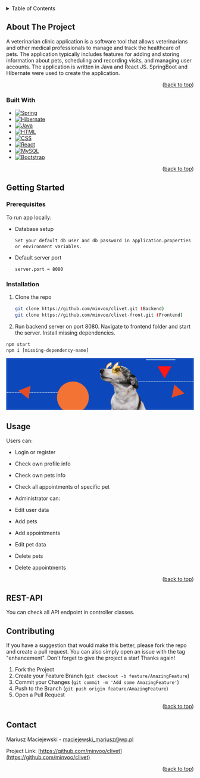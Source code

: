 
<a name="readme-top"></a>





<!-- PROJECT LOGO -->
<br />


<!-- TABLE OF CONTENTS -->
<details>
  <summary>Table of Contents</summary>
  <ol>
    <li>
      <a href="#about-the-project">About The Project</a>
      <ul>
        <li><a href="#built-with">Built With</a></li>
      </ul>
    </li>
    <li>
      <a href="#getting-started">Getting Started</a>
      <ul>
        <li><a href="#prerequisites">Prerequisites</a></li>
        <li><a href="#installation">Installation</a></li>
      </ul>
    </li>
    <li><a href="#usage">Usage</a></li>
    <li><a href="#rest-api">REST API</a></li>
    <li><a href="#contributing">Contributing</a></li>
    <li><a href="#contact">Contact</a></li>
  </ol>
</details>



<!-- ABOUT THE PROJECT -->

## About The Project

A veterinarian clinic application is a software tool that allows veterinarians and other medical professionals to manage and track the healthcare of pets. The application typically includes features for adding and storing information about pets, scheduling and recording visits, and managing user accounts. The application is written in Java and React JS. SpringBoot and Hibernate were used to create the application.

<p align="right">(<a href="#readme-top">back to top</a>)</p>

### Built With

* [![Spring][SpringBoot]][Spring-url]
* [![Hibernate][HibernateSite]][Hibernate-url]
* [![Java][JavaSite]][Java-url]
* [![HTML][HTMLSite]][HTML-url]
* [![CSS][CSSSite]][CSS-url]
* [![React][ReactSite]][React-url]
* [![MySQL][MysqlSite]][Mysql-url]
* [![Bootstrap][Bootstrap.com]][Bootstrap-url]

<p align="right">(<a href="#readme-top">back to top</a>)</p>


<!-- GETTING STARTED -->


## Getting Started

### Prerequisites

To run app locally:

* Database setup
  ```
  Set your default db user and db password in application.properties or environment variables.
  ```

* Default server port
    ```
  server.port = 8080
  ```

### Installation

1. Clone the repo
   ```sh
   git clone https://github.com/minvoo/clivet.git (Backend)
   git clone https://github.com/minvoo/clivet-front.git (Frontend)
   ```

2. Run backend server on port 8080. Navigate to frontend folder and start the server. Install missing dependencies.
```
npm start
npm i [missing-dependency-name]
```

<!-- USAGE EXAMPLES -->
<img src="https://github.com/minvoo/clivet/blob/master/src/main/java/com/teamone/clivet/readme_files/demo-clivet-2.png"> </img>
<br/>
## Usage

Users can:
* Login or register
* Check own profile info
* Check own pets info
* Check all appointments of specific pet

* Administrator can:
* Edit user data
* Add pets
* Add appointments
* Edit pet data
* Delete pets
* Delete appointments
<p align="right">(<a href="#readme-top">back to top</a>)</p>

<!-- CONTRIBUTING -->

## REST-API

You can check all API endpoint in controller classes.

## Contributing

If you have a suggestion that would make this better, please fork the repo and create a pull request. You can also
simply open an issue with the tag "enhancement".
Don't forget to give the project a star! Thanks again!

1. Fork the Project
2. Create your Feature Branch (`git checkout -b feature/AmazingFeature`)
3. Commit your Changes (`git commit -m 'Add some AmazingFeature'`)
4. Push to the Branch (`git push origin feature/AmazingFeature`)
5. Open a Pull Request

<p align="right">(<a href="#readme-top">back to top</a>)</p>


## Contact

Mariusz Maciejewski -  <a href="mailto:maciejewski_mariusz@wp.pl">maciejewski_mariusz@wp.pl

Project Link: [https://github.com/minvoo/clivet](https://github.com/minvoo/clivet)

<p align="right">(<a href="#readme-top">back to top</a>)</p>



[contributors-shield]: https://img.shields.io/github/contributors/minvoo/clivet.svg?style=for-the-badge

[contributors-url]: https://github.com/minvoo/clivet/graphs/contributors

[forks-shield]: https://img.shields.io/github/forks/minvoo/clivet.svg?style=for-the-badge

[forks-url]: https://github.com/minvoo/clivet/network/members

[stars-shield]: https://img.shields.io/github/stars/minvoo/clivet.svg?style=for-the-badge

[stars-url]: https://github.com/minvoo/clivet/stargazers

[issues-shield]: https://img.shields.io/github/issues/minvoo/clivet.svg?style=for-the-badge

[issues-url]: https://github.com/minvoo/clivet/issues

[license-shield]: https://img.shields.io/github/license/minvoo/clivet.svg?style=for-the-badge

[license-url]: https://github.com/minvoo/clivet/blob/master/LICENSE.txt

[linkedin-shield]: https://img.shields.io/badge/-LinkedIn-black.svg?style=for-the-badge&logo=linkedin&colorB=555

[linkedin-url]: https://linkedin.com/in/minvoo

[Spring-url]: https://spring.io/projects/spring-boot

[SpringBoot]: https://img.shields.io/badge/SPRINGBOOT-6db33f?style=for-the-badge&logo=spring&logoColor=white

[Bootstrap.com]: https://img.shields.io/badge/Bootstrap-563D7C?style=for-the-badge&logo=bootstrap&logoColor=white

[Bootstrap-url]: https://getbootstrap.com

[JavaSite]: https://img.shields.io/badge/JAVA-%23ED8B00?style=for-the-badge&logo=java&logoColor=white

[Java-url]: https://www.oracle.com/java/

[HTMLSite]: https://img.shields.io/badge/html-%23E34F26.svg?style=for-the-badge&logo=html5&logoColor=white

[HTML-url]: https://www.w3schools.com/html/

[HibernateSite]: https://img.shields.io/badge/hibernate-bcae79.svg?style=for-the-badge&logo=hibernate&logoColor=white

[Hibernate-url]: https://hibernate.org/

[CSSSite]: https://img.shields.io/badge/css-2862e9.svg?style=for-the-badge&logo=css3&logoColor=white

[CSS-url]: https://www.w3schools.com/css/default.asp

[ReactSite]: https://img.shields.io/badge/react-6cc2ff.svg?style=for-the-badge&logo=react&logoColor=white

[React-url]: https://reactjs.org

[MysqlSite]: https://img.shields.io/badge/mysql-3e6e93.svg?style=for-the-badge&logo=mysql&logoColor=white

[Mysql-url]: https://www.mysql.com
